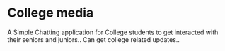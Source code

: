# College media
A Simple Chatting application for College students to get interacted with their seniors and juniors..
Can get college related updates.. 

